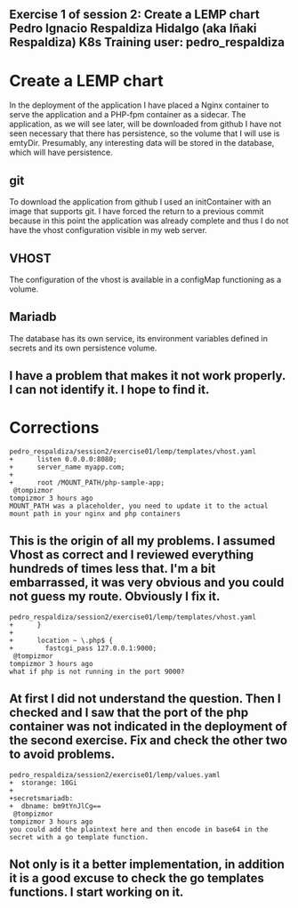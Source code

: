 Exercise 1 of session 2: Create a LEMP chart
Pedro Ignacio Respaldiza Hidalgo (aka Iñaki Respaldiza) 
K8s Training user: pedro_respaldiza
---

# Create a LEMP chart
In the deployment of the application I have placed a Nginx container to serve the application and  a PHP-fpm container as a sidecar. The application, as we will see later, will be downloaded from github I have not seen necessary that there has persistence, so the volume that I will use is emtyDir. Presumably, any interesting data will be stored in the database, which will have persistence.

## git
To download the application from github I used an initContainer with an image that supports git. I have forced the return to a previous commit because in this point the application was already complete and thus I do not have the vhost configuration visible in my web server.

## VHOST
The configuration of the vhost is available in a configMap functioning as a volume.

## Mariadb

The database has its own service, its environment variables defined in secrets and its own persistence volume.


I have a problem that makes it not work properly. I can not identify it. I hope to find it.
---

# Corrections

~~~
pedro_respaldiza/session2/exercise01/lemp/templates/vhost.yaml
+      listen 0.0.0.0:8080;
+      server_name myapp.com;
+
+      root /MOUNT_PATH/php-sample-app;
 @tompizmor
tompizmor 3 hours ago
MOUNT_PATH was a placeholder, you need to update it to the actual mount path in your nginx and php containers
~~~
This is the origin of all my problems. I assumed Vhost as correct and I reviewed everything hundreds of times less that. I'm a bit embarrassed, it was very obvious and you could not guess my route. Obviously I fix it.
---
~~~
pedro_respaldiza/session2/exercise01/lemp/templates/vhost.yaml
+      }
+
+      location ~ \.php$ {
+        fastcgi_pass 127.0.0.1:9000;
 @tompizmor
tompizmor 3 hours ago
what if php is not running in the port 9000?
~~~
At first I did not understand the question. Then I checked and I saw that the port of the php container was not indicated in the deployment of the second exercise. Fix and check the other two to avoid problems.
---
~~~
pedro_respaldiza/session2/exercise01/lemp/values.yaml
+  storange: 10Gi
+
+secretsmariadb:
+  dbname: bm9tYnJlCg==
 @tompizmor
tompizmor 3 hours ago
you could add the plaintext here and then encode in base64 in the secret with a go template function.
~~~
Not only is it a better implementation, in addition it is a good excuse to check the go templates functions. I start working on it.
---

